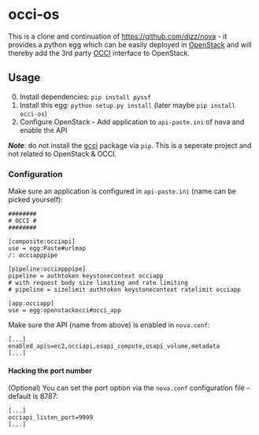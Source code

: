 occi-os
=======

This is a clone and continuation of https://github.com/dizz/nova - it provides a python egg which can be easily
deployed in [OpenStack](http://www.openstack.org) and will thereby add the 3rd party [OCCI](http://www.occi-wg.org)
interface to OpenStack.

Usage
-----

0. Install dependencies: `pip install pyssf`
1. Install this egg: `python setup.py install` (later maybe `pip install occi-os`)
2. Configure OpenStack - Add application to `api-paste.ini` of nova and enable the API

***Note***: do not install the [occi](http://pypi.python.org/pypi/occi/0.6) package via `pip`. This is a seperate project and not related to OpenStack & OCCI.

### Configuration

Make sure an application is configured in `api-paste.ini` (name can be picked yourself):

	########
	# OCCI #
	########

	[composite:occiapi]
	use = egg:Paste#urlmap
	/: occiapppipe

	[pipeline:occiapppipe]
	pipeline = authtoken keystonecontext occiapp
	# with request body size limiting and rate limiting
	# pipeline = sizelimit authtoken keystonecontext ratelimit occiapp

	[app:occiapp]
	use = egg:openstackocci#occi_app

Make sure the API (name from above) is enabled in `nova.conf`:

	[...]
	enabled_apis=ec2,occiapi,osapi_compute,osapi_volume,metadata
	[...]
	
#### Hacking the port number

(Optional) You can set the port option via the `nova.conf` configuration file - default is 8787:

    [...]
    occiapi_listen_port=9999
    [...]
